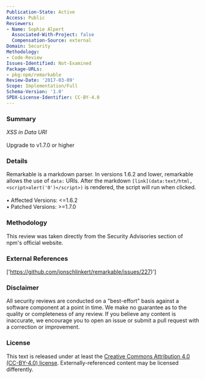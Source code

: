```yaml
---
Publication-State: Active
Access: Public
Reviewers:
- Name: Sophie Alpert
  Associated-With-Project: false
  Compensation-Source: external
Domain: Security
Methodology:
- Code-Review
Issues-Identified: Not-Examined
Package-URLs:
- pkg:npm/remarkable
Review-Date: '2017-03-09'
Scope: Implementation/Full
Schema-Version: '1.0'
SPDX-License-Identifier: CC-BY-4.0
---
```

### Summary
*XSS in Data URI*<br><br>Upgrade to v1.7.0 or higher
### Details
Remarkable is a markdown parser.   In versions 1.6.2 and lower, remarkable allows the use of `data:` URIs.   After the markdown `[link](data:text/html,<script>alert('0')</script>)` is rendered, the script will run when clicked.
<br><br>• Affected Versions: <=1.6.2
<br>• Patched Versions: >=1.7.0
### Methodology
This review was taken directly from the Security Advisories section of npm's official website.
### External References
['https://github.com/jonschlinkert/remarkable/issues/227)']
### Disclaimer
All security reviews are conducted on a "best-effort" basis against a software component at a point in time. We make no guarantee as to the quality or completeness of any review. If you believe any content is inaccurate, we encourage you to open an issue or submit a pull request with a correction or improvement.
### License
This text is released under at least the [Creative Commons Attribution 4.0 (CC-BY-4.0) license](https://creativecommons.org/licenses/by/4.0/legalcode.txt). Externally-referenced content may be licensed differently.
